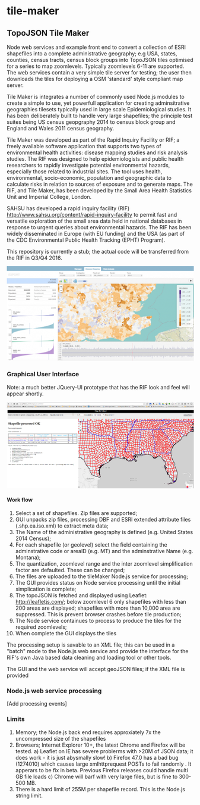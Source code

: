 # tile-maker

## TopoJSON Tile Maker

Node web services and example front end to convert a collection of ESRI shapefiles into a complete administrative geography; 
e.g USA, states, counties, census tracts, census block groups into TopoJSON tiles optimised for a series to map zoomlevels. 
Typically zoomlevels 6-11 are supported. The web services contain a very simple tile server for testing; the user then 
downloads the tiles for deploying a OSM 'standard' style compliant map server.

Tile Maker is integrates a number of commonly used Node.js modules to create a simple to use, yet powerfull application for 
creating adminsitrative geographies tilesets typically used in large scale Epidemiological studies. It has been deliberately built
to handle very large shapefiles; the principle test suites being US census geopgraphy 2014 to census block group and England and 
Wales 2011 census geography.

Tile Maker was developed as part of the Rapid Inquiry Facility or RIF; a freely available software application that supports 
two types of environmental health activities: disease mapping studies and risk analysis studies. The RIF was designed to help 
epidemiologists and public health researchers to rapidly investigate potential environmental hazards, especially those 
related to industrial sites. The tool uses health, environmental, socio-economic, population and geographic data to calculate 
risks in relation to sources of exposure and to generate maps. The RIF, and Tile Maker, has been developed by the Small Area 
Health Statistics Unit and Imperial College, London.

SAHSU has developed a rapid inquiry facility (RIF) http://www.sahsu.org/content/rapid-inquiry-facility to permit fast and versatile exploration of the small area data held in 
national databases in response to urgent queries about environmental hazards. The RIF has been widely disseminated in Europe 
(with EU funding) and the USA (as part of the CDC Environmental Public Health Tracking (EPHT) Program). 
 
This repository is currently a stub; the actual code will be transferred from the RIF in Q3/Q4 2016.

![ Data Viewer prototpye for Disease mapping ](Images/RIF_disease_mapping_screenshot.png?raw=true "Data Viewer prototpye for Disease mapping")

### Graphical User Interface

Note: a much better JQuery-UI prototype that has the RIF look and feel will appear shortly.

![ Tiler Maker early prototype prototpye displaying US census data to County level, zoomed into the the South Esstern United States ](Images/Tile-Maker_screenshot.png?raw=true "Tile Maker prototpye")

#### Work flow

1. Select a set of shapefiles. Zip files are supported;
2. GUI unpacks zip files, processing DBF and ESRI extended attribute files (.shp.ea.iso.xml) to extract meta data;
3. The Name of the administrative geography is defined (e.g. United States 2014 Census);
4. For each shapefile (or geolevel) select the field containing the adminstrative code or areaID (e.g. MT) and the adminstrative Name (e.g. Montana);
5. The quantization, zoomlevel range and the inter zoomlevel simplification factor are defaulted. These can be changed;
5. The files are uploaded to the tileMaker Node.js service for processing;
6. The GUI provides status on Node service processing until the initial simplication is complete;
7. The topoJSON is fetched and displayed using Leaflet: http://leafletjs.com/; below zoomlevel 6 only shapefiles with less than 200 areas are displayed; shapefiles with more 
   than 10,000 area are suppressed. This is prevent browser crashes before tile production;
8. The Node service containues to process to produce the tiles for the required zoomlevels;
9. When complete the GUI displays the tiles

The processing setup is savable to an XML file; this can be used in a "batch" mode to the Node.js web service and provide the interface for 
the RIF's own Java based data cleaning and loading tool or other tools.

The GUI and the web service will accept geoJSON files; if the XML file is provided 

### Node.js web service processing

[Add processing events]

### Limits

1. Memory; the Node.js back end requires approxiately 7x the uncompressed size of the shapefiles
2. Browsers; Internet Explorer 10+, the latest Chrome and Firefox will be tested. 
     a) Leaflet on IE has severe problerms with >20M of JSON data; it does work - it is just abysmally slow!
     b) Firefox 47.0 has a bad bug (1274010) which causes large xmlhttprequest POSTs to fail randomly . It apperars to be fix in beta. 
        Previous Firefox releases could handle multi GB file loads
     c) Chrome will barf with very large files, but is fine to 300-500 MB.
3. There is a hard limit of 255M per shapefile record. This is the Node.js string limit.   